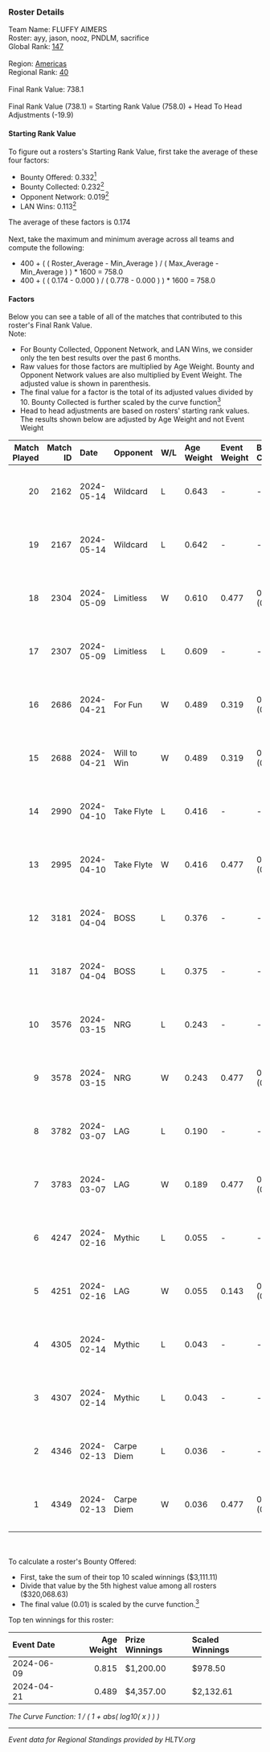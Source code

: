 ### Roster Details<br />
Team Name: FLUFFY AIMERS<br />
Roster: ayy, jason, nooz, PNDLM, sacrifice<br />
Global Rank: [147](../standings_global.md)<br />
<br />
Region: [Americas]( ../standings_americas.md)<br />
Regional Rank: [40]( ../standings_americas.md)<br />
<br />
Final Rank Value:  738.1<br />
<br />
Final Rank Value (738.1) = Starting Rank Value (758.0) + Head To Head Adjustments (-19.9)<br />

#### Starting Rank Value<br />
To figure out a rosters's Starting Rank Value, first take the average of these four factors:<br />
- Bounty Offered: 0.332[<sup>1</sup>](#table2)
- Bounty Collected: 0.232[<sup>2</sup>](#table1)
- Opponent Network: 0.019[<sup>2</sup>](#table1)
- LAN Wins: 0.113[<sup>2</sup>](#table1)

The average of these factors is 0.174<br />
<br />
Next, take the maximum and minimum average across all teams and compute the following:<br />
- 400 + ( ( Roster_Average - Min_Average ) / ( Max_Average - Min_Average ) ) * 1600 = 758.0
- 400 + ( ( 0.174 - 0.000 ) / ( 0.778 - 0.000 ) ) * 1600 = 758.0


#### Factors<br />
Below you can see a table of all of the matches that contributed to this roster's Final Rank Value.<br />
Note:<br />

- For Bounty Collected, Opponent Network, and LAN Wins, we consider only the ten best results over the past 6 months.
- Raw values for those factors are multiplied by Age Weight. Bounty and Opponent Network values are also multiplied by Event Weight. The adjusted value is shown in parenthesis.
- The final value for a factor is the total of its adjusted values divided by 10. Bounty Collected is further scaled by the curve function[<sup>3</sup>](#curveFunction)
- Head to head adjustments are based on rosters' starting rank values. The results shown below are adjusted by Age Weight and not Event Weight
<span id="table1"></span><br />


| Match Played | Match ID | Date       | Opponent    | W/L | Age Weight | Event Weight | Bounty Collected | Opponent Network | LAN Wins  | H2H Adj. | Roster                                 |
| -: | -: | :- | :- | :- | :- | :- | :- | :- | :- | -: | :- |
|           20 |     2162 | 2024-05-14 | Wildcard    | L   | 0.643      | -            | -                | -                | -         |    -6.16 | ayy, jason, nooz, PNDLM, sacrifice     |
|           19 |     2167 | 2024-05-14 | Wildcard    | L   | 0.642      | -            | -                | -                | -         |    -6.46 | ayy, jason, nooz, PNDLM, sacrifice     |
|           18 |     2304 | 2024-05-09 | Limitless   | W   | 0.610      | 0.477        | 0.001 (0.000)    | 0.159 (0.046)    | 0 (0.000) |     6.90 | ayy, jason, nooz, PNDLM, sacrifice     |
|           17 |     2307 | 2024-05-09 | Limitless   | L   | 0.609      | -            | -                | -                | -         |   -12.62 | ayy, jason, nooz, PNDLM, sacrifice     |
|           16 |     2686 | 2024-04-21 | For Fun     | W   | 0.489      | 0.319        | 0.003 (0.001)    | 0.019 (0.003)    | 1 (0.489) |     5.87 | ayy, brett, Fr3nk1e, jason, PNDLM      |
|           15 |     2688 | 2024-04-21 | Will to Win | W   | 0.489      | 0.319        | 0.001 (0.000)    | 0.000 (0.000)    | 1 (0.489) |     3.36 | ayy, brett, Fr3nk1e, jason, PNDLM      |
|           14 |     2990 | 2024-04-10 | Take Flyte  | L   | 0.416      | -            | -                | -                | -         |    -7.63 | ayy, intra, jason, PNDLM, sacrifice    |
|           13 |     2995 | 2024-04-10 | Take Flyte  | W   | 0.416      | 0.477        | 0.002 (0.000)    | 0.231 (0.046)    | 0 (0.000) |     5.57 | ayy, jason, nooz, PNDLM, sacrifice     |
|           12 |     3181 | 2024-04-04 | BOSS        | L   | 0.376      | -            | -                | -                | -         |    -5.19 | ayy, intra, jason, nooz, sacrifice     |
|           11 |     3187 | 2024-04-04 | BOSS        | L   | 0.375      | -            | -                | -                | -         |    -5.36 | ayy, intra, jason, PNDLM, sacrifice    |
|           10 |     3576 | 2024-03-15 | NRG         | L   | 0.243      | -            | -                | -                | -         |    -2.95 | ayy, intra, jason, PNDLM, sacrifice    |
|            9 |     3578 | 2024-03-15 | NRG         | W   | 0.243      | 0.477        | 0.020 (0.002)    | 0.502 (0.058)    | 0 (0.000) |     4.77 | ayy, intra, jason, PNDLM, sacrifice    |
|            8 |     3782 | 2024-03-07 | LAG         | L   | 0.190      | -            | -                | -                | -         |    -2.41 | ayy, jason, LEARSI, PNDLM, sacrifice   |
|            7 |     3783 | 2024-03-07 | LAG         | W   | 0.189      | 0.477        | 0.012 (0.001)    | 0.376 (0.034)    | 0 (0.000) |     3.61 | ayy, jason, LEARSI, PNDLM, sacrifice   |
|            6 |     4247 | 2024-02-16 | Mythic      | L   | 0.055      | -            | -                | -                | -         |    -0.79 | intra, jason, LEARSI, PNDLM, sacrifice |
|            5 |     4251 | 2024-02-16 | LAG         | W   | 0.055      | 0.143        | 0.012 (0.000)    | 0.376 (0.003)    | 0 (0.000) |     1.06 | intra, jason, LEARSI, PNDLM, sacrifice |
|            4 |     4305 | 2024-02-14 | Mythic      | L   | 0.043      | -            | -                | -                | -         |    -0.61 | intra, jason, LEARSI, PNDLM, sacrifice |
|            3 |     4307 | 2024-02-14 | Mythic      | L   | 0.043      | -            | -                | -                | -         |    -0.61 | intra, jason, LEARSI, PNDLM, sacrifice |
|            2 |     4346 | 2024-02-13 | Carpe Diem  | L   | 0.036      | -            | -                | -                | -         |    -0.70 | intra, jason, LEARSI, PNDLM, sacrifice |
|            1 |     4349 | 2024-02-13 | Carpe Diem  | W   | 0.036      | 0.477        | 0.005 (0.000)    | 0.035 (0.001)    | 0 (0.000) |     0.44 | intra, jason, LEARSI, PNDLM, sacrifice |

<br />
<span id="table2"></span><br />
To calculate a roster's Bounty Offered:<br />

- First, take the sum of their top 10 scaled winnings ($3,111.11)
- Divide that value by the 5th highest value among all rosters ($320,068.63)
- The final value (0.01) is scaled by the curve function.[<sup>3</sup>](#curveFunction)

Top ten winnings for this roster:<br />

| Event Date | Age Weight | Prize Winnings | Scaled Winnings |
| :- | -: | :- | :- |
| 2024-06-09 |      0.815 | $1,200.00      | $978.50         |
| 2024-04-21 |      0.489 | $4,357.00      | $2,132.61       |


<span id="curveFunction"></span>_The Curve Function: 1 / ( 1 + abs( log10( x ) ) )_<br />

---
_Event data for Regional Standings provided by HLTV.org_<br />
